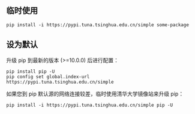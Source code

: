 临时使用
--
```
pip install -i https://pypi.tuna.tsinghua.edu.cn/simple some-package
```
设为默认
--
升级 pip 到最新的版本 (>=10.0.0) 后进行配置：
```
pip install pip -U
pip config set global.index-url https://pypi.tuna.tsinghua.edu.cn/simple
```
如果您到 pip 默认源的网络连接较差，临时使用清华大学镜像站来升级 pip：
```
pip install -i https://pypi.tuna.tsinghua.edu.cn/simple pip -U
```

